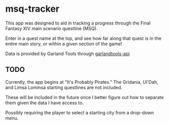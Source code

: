# msq-tracker

This app was designed to aid in tracking a progress through the Final Fantasy XIV main scenario questline (MSQ).

Enter in a quest name at the top, and see how far along that quest is in the entire main story, or within a given section of the game!

Data is provided by Garland Tools through [garlandtools-api](https://github.com/karashiiro/garlandtools-api)

## TODO

Currently, the app begins at "It's Probably Pirates." The Gridania, Ul'Dah, and Limsa Lominsa starting questlines are not included.

These will be included in the future once I better figure out how to separate them given the data I have access to. 

Possibly requiring the player to select a starting city from a drop-down menu.